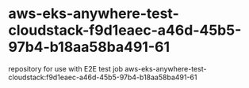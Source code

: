 # aws-eks-anywhere-test-cloudstack-f9d1eaec-a46d-45b5-97b4-b18aa58ba491-61
repository for use with E2E test job aws-eks-anywhere-test-cloudstack:f9d1eaec-a46d-45b5-97b4-b18aa58ba491-61
